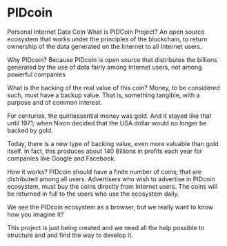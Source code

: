 # PIDcoin
Personal Internet Data Coin
What is PIDCoin Project?
An open source ecosystem that works under the principles of the blockchain, to return ownership of the data generated on the Internet to all Internet users.

Why PIDcoin?
Because PIDcoin is open source that distributes the billions generated by the use of data fairly among Internet users, not among powerful companies

What is the backing of the real value of this coin?
Money, to be considered such, must have a backup value. That is, something tangible, with a purpose and of common interest.

For centuries, the quintessential money was gold. And it stayed like that until 1971; when Nixon decided that the USA dollar would no longer be backed by gold.

Today, there is a new type of backing value, even more valuable than gold itself. In fact, this produces about 140 Billions in profits each year for companies like Google and Facebook.

How it works?
PIDcoin should have a finite number of coins; that are distributed among all users. Advertisers who wish to advertise in PIDcoin ecosystem, must buy the coins directly from Internet users. The coins will be returned in full to the users who use the ecosystem daily.

We see the PIDcoin ecosystem as a browser, but we really want to know how you imagine it?

This project is just being created and we need all the help possible to structure and and find the way to develop it.
